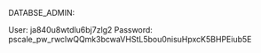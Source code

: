 DATABSE_ADMIN: 

User: ja840u8wtdlu6bj7zlg2
Password: pscale_pw_rwclwQQmk3bcwaVHStL5bou0nisuHpxcK5BHPEiub5E
